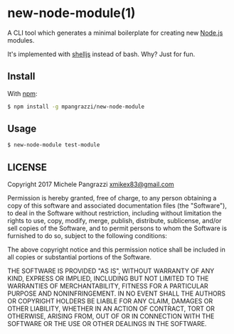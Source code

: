 new-node-module(1)
===

A CLI tool which generates a minimal boilerplate for creating new [Node.js](https://nodejs.org/en/) modules. 

It's implemented with [shelljs](https://github.com/shelljs/shelljs) instead of bash. Why? Just for fun.

## Install

With [npm](https://www.npmjs.com):

```bash
$ npm install -g mpangrazzi/new-node-module
```

## Usage

```bash
$ new-node-module test-module
```

## LICENSE

Copyright 2017 Michele Pangrazzi <xmikex83@gmail.com>

Permission is hereby granted, free of charge, to any person obtaining a copy of this software and associated documentation files (the "Software"), to deal in the Software without restriction, including without limitation the rights to use, copy, modify, merge, publish, distribute, sublicense, and/or sell copies of the Software, and to permit persons to whom the Software is furnished to do so, subject to the following conditions:

The above copyright notice and this permission notice shall be included in all copies or substantial portions of the Software.

THE SOFTWARE IS PROVIDED "AS IS", WITHOUT WARRANTY OF ANY KIND, EXPRESS OR IMPLIED, INCLUDING BUT NOT LIMITED TO THE WARRANTIES OF MERCHANTABILITY, FITNESS FOR A PARTICULAR PURPOSE AND NONINFRINGEMENT. IN NO EVENT SHALL THE AUTHORS OR COPYRIGHT HOLDERS BE LIABLE FOR ANY CLAIM, DAMAGES OR OTHER LIABILITY, WHETHER IN AN ACTION OF CONTRACT, TORT OR OTHERWISE, ARISING FROM, OUT OF OR IN CONNECTION WITH THE SOFTWARE OR THE USE OR OTHER DEALINGS IN THE SOFTWARE.
